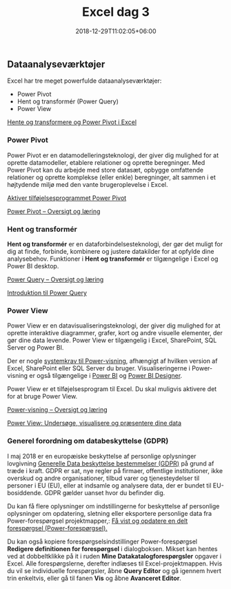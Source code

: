 ﻿---
title: "Excel dag 3"
date: 2018-12-29T11:02:05+06:00
weight: 4
draft: false
---

## Dataanalyseværktøjer
Excel har tre meget powerfulde dataanalyseværktøjer:

- Power Pivot
- Hent og transformér (Power Query)
- Power View

[Hente og transformere og Power Pivot i Excel](https://support.office.com/da-dk/article/hente-og-transformere-og-power-pivot-i-excel-42d895c2-d1d7-41d0-88da-d1ed7ecc102d)

### Power Pivot
Power Pivot er en datamodelleringsteknologi, der giver dig mulighed for at oprette datamodeller, etablere relationer og oprette beregninger. Med Power Pivot kan du arbejde med store datasæt, opbygge omfattende relationer og oprette komplekse (eller enkle) beregninger, alt sammen i et højtydende miljø med den vante brugeroplevelse i Excel.

[Aktiver tilføjelsesprogrammet Power Pivot](https://support.office.com/da-dk/article/start-tilf%C3%B8jelsesprogrammet-power-pivot-til-excel-a891a66d-36e3-43fc-81e8-fc4798f39ea8)

[Power Pivot – Oversigt og læring](https://support.office.com/da-dk/article/Power-Pivot-%E2%80%93-Oversigt-og-l%C3%A6ring-f9001958-7901-4caa-ad80-028a6d2432ed)

### Hent og transformér
**Hent og transformér** er en dataforbindelsesteknologi, der gør det muligt for dig at finde, forbinde, kombinere og justere datakilder for at opfylde dine analysebehov. Funktioner i **Hent og transformér** er tilgængelige i Excel og Power BI desktop.

[Power Query – Oversigt og læring](https://support.office.com/da-dk/article/power-foresp%C3%B8rgsel-%E2%80%93-oversigt-og-l%C3%A6ring-ed614c81-4b00-4291-bd3a-55d80767f81d)

[Introduktion til Power Query](https://support.office.com/da-dk/article/introduktion-til-power-foresp%C3%B8rgsel-7104fbee-9e62-4cb9-a02e-5bfb1a6c536a)

### Power View
Power View er en datavisualiseringsteknologi, der giver dig mulighed for at oprette interaktive diagrammer, grafer, kort og andre visuelle elementer, der gør dine data levende. Power View er tilgængelig i Excel, SharePoint, SQL Server og Power BI.

Der er nogle [systemkrav til Power-visning](https://support.office.com/da-dk/article/systemkrav-til-power-view-11d2c4b3-0633-4c60-b0e2-88f0f62b7697), afhængigt af hvilken version af Excel, SharePoint eller SQL Server du bruger. Visualiseringerne i Power-visning er også tilgængelige i [Power BI](https://powerbi.com/) og [Power BI Designer](https://powerbi.microsoft.com/designer).

Power View er et tilføjelsesprogram til Excel. Du skal muligvis aktivere det for at bruge Power View.

[Power-visning – Oversigt og læring](https://support.office.com/da-dk/article/power-visning-%E2%80%93-oversigt-og-l%C3%A6ring-5380e429-3ee0-4be2-97b7-64d7930020b6)

[Power View: Undersøge, visualisere og præsentere dine data](https://support.office.com/da-dk/article/power-view-unders%C3%B8ge-visualisere-og-pr%C3%A6sentere-dine-data-98268d31-97e2-42aa-a52b-a68cf460472e)

### Generel forordning om databeskyttelse (GDPR)
I maj 2018 er en europæiske beskyttelse af personlige oplysninger lovgivning [Generelle Data beskyttelse bestemmelser (GDPR)](https://ec.europa.eu/info/law/law-topic/data-protection_en) på grund af træde i kraft. GDPR er sat, nye regler på firmaer, offentlige institutioner, ikke overskud og andre organisationer, tilbud varer og tjenesteydelser til personer i EU (EU), eller at indsamle og analysere data, der er bundet til EU-bosiddende. GDPR gælder uanset hvor du befinder dig.

Du kan få flere oplysninger om indstillingerne for beskyttelse af personlige oplysninger om opdatering, sletning eller eksportere personlige data fra Power-forespørgsel projektmapper,: [Få vist og opdatere en delt forespørgsel (Power-forespørgsel).](https://support.office.com/da-dk/article/f%C3%A5-vist-og-opdatere-en-delt-foresp%C3%B8rgsel-power-foresp%C3%B8rgsel-ece958c5-baf2-4789-9312-bb113e679e91)

Du kan også kopiere forespørgselsindstillinger Power-forespørgsel **Redigere definitionen for forespørgsel** i dialogboksen. Mikset kan hentes ved at dobbeltklikke på it i ruden **Mine Datakatalogforespørgsler** opgaver i Excel. Alle forespørgslerne, derefter indlæses til Excel-projektmappen. Hvis du vil se individuelle forespørgsler, åbne **Query Editor** og gå igennem hvert trin enkeltvis, eller gå til fanen **Vis** og åbne **Avanceret Editor**.

